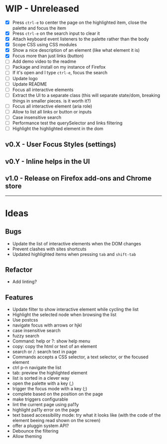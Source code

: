 # WIP - Unreleased

- [X] Press `ctrl-e` to center the page on the highlighted item, close the palette and focus the item
- [X] Press `ctrl-e` on the search input to clear it
- [X] Attach keyboard event listeners to the palette rather than the body
- [X] Scope CSS using CSS modules
- [X] Show a nice description of an element (like what element it is)
- [X] Focus more than just links (button)
- [ ] Add demo video to the readme
- [ ] Package and install on my instance of Firefox
- [ ] If it's open and I  type `ctrl-e`, focus the search
- [ ] Update logo
- [ ] Update README
- [ ] Focus all interactive elements
- [ ] Extract the UI to a separate class (this will separate state/dom, breaking things in smaller pieces. is it worth it?)
- [ ] Focus all interactive element (aria role)
- [ ] Allow to list all links or button or inputs
- [ ] Case insensitive search
- [ ] Performance test the querySelector and links filtering
- [ ] Highlight the highlighted element in the dom

## v0.X - User Focus Styles (settings)
## v0.Y - Inline helps in the UI
## v1.0 - Release on Firefox add-ons and Chrome store

----

# Ideas

## Bugs

* Update the list of interactive elements when the DOM changes
* Prevent clashes with sites shortcuts
* Updated highlighted items when pressing `tab` and `shift-tab`

## Refactor

* Add linting?

## Features

* Update filter to show interactive element while cycling the list
* Highlight the selected node when browsing the list
* Use postcss
* navigate focus with arrows or hjkl
* case insensitive search
* fuzzy search
* Command: help or ?: show help menu
* copy: copy the html or text of an element
* search or /: search text in page
* Commands accepts a CSS selector, a text selector, or the focused element
* ctrl p-n navigate the list
* tab: preview the highlighted element
* list is sorted in a clever way
* open the palette with a key (,)
* trigger the focus mode with a key (;)
* complete based on the position on the page
* make triggers configurable
* lint the current page using pa11y
* highlight pa11y error on the page
* text based accessibility mode: try what it looks like (with the code of the element beeing read shown on the screen)
* offer a pluggin system API?
* Debounce the filtering
* Allow theming
